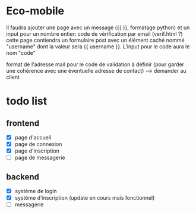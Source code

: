 # Eco-mobile



Il faudra ajouter une page avec un message ({{ }}, formatage python) et un input pour un nombre entier: code de vérification par email (verif.html ?)
cette page contiendra un formulaire post avec un élément caché nommé "username" dont la valeur sera {{ username }}. L'input pour le code aura le nom "code"  

format de l'adresse mail pour le code de validation à définir (pour garder une cohérence avec une éventuelle adresse de contact) --> demander au client 



# todo list
## frontend
- [x] page d'accueil  
- [x] page de connexion  
- [x] page d'inscription  
- [ ] page de messagerie  

## backend
- [x] système de login
- [x] système d'inscription (update en cours mais fonctionnel)
- [ ] messagerie  
